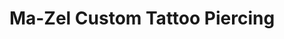 ---
title: "Ma-Zel Custom Tattoo Piercing"
url: /everett/ma-zel-custom-tattoo-piercing/
shop: tattoo
---